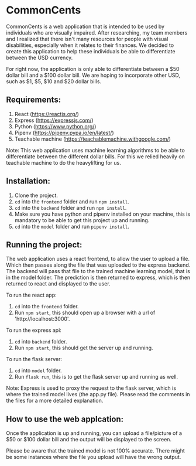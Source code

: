 # CommonCents

CommonCents is a web application that is intended to be used by individuals who are visually impaired. After researching, my team members and I realized that there isn't many resources for people with visual disabilities, especially when it relates to their finances. We decided to create this application to help these individuals be able to differentiate between the USD currency.

For right now, the application is only able to differentiate between a $50 dollar bill and a $100 dollar bill. We are hoping to incorporate other USD, such as $1, $5, $10 and $20 dollar bills.

## Requirements:

1. React (https://reactjs.org/)
2. Express (https://expressjs.com/)
3. Python (https://www.python.org/)
4. Pipenv (https://pipenv.pypa.io/en/latest/)
5. Teachable machine (https://teachablemachine.withgoogle.com/)

Note: This web application uses machine learning algorithms to be able to differentiate between the different dollar bills. For this we relied heavily on teachable machine to do the heavylifting for us. 

## Installation:

1. Clone the project.
2. `cd` into the `frontend` folder and run `npm install`.
3. `cd` into the `backend` folder and run `npm install`.
4. Make sure you have python and pipenv installed on your machine, this is mandatory to be able to get this project up and running. 
4. `cd` into the `model` folder and run `pipenv install`.

## Running the project:

The web application uses a react frontend, to allow the user to upload a file. Which then passes along the file that was uploaded to the express backend. The backend will pass that file to the trained machine learning model, that is in the model folder. The prediction is then returned to express, which is then returned to react and displayed to the user. 

To run the react app:

1. `cd` into the `frontend` folder.
2. Run `npm start`, this should open up a browser with a url of 'http://localhost:3000'.

To run the express api:

1. `cd` into `backend` folder.
2. Run `npm start`, this should get the server up and running.

To run the flask server:

1. `cd` into `model` folder.
3. Run `flask run`, this is to get the flask server up and running as well. 

Note: Express is used to proxy the request to the flask server, which is where the trained model lives (the app.py file). Please read the comments in the files for a more detailed explanation.

## How to use the web applcation: 

Once the application is up and running, you can upload a file/picture of a $50 or $100 dollar bill and the output will be displayed to the screen. 

Please be aware that the trained model is not 100% accurate. There might be some instances where the file you upload will have the wrong output. 